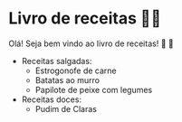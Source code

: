 # Livro de receitas :woman_cook:

Olá!
Seja bem vindo ao livro de receitas! :bread: :cookie:

- Receitas salgadas: 
  - Estrogonofe de carne
  - Batatas ao murro
  - Papilote de peixe com legumes
- Receitas doces:
  - Pudim de Claras
